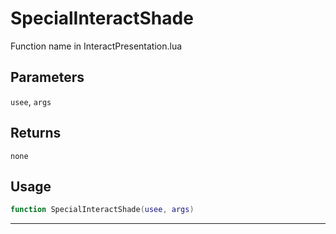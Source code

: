 # SpecialInteractShade
Function name in InteractPresentation.lua
## Parameters
`usee`, `args`
## Returns
`none`
## Usage
```lua
function SpecialInteractShade(usee, args)
```
---

